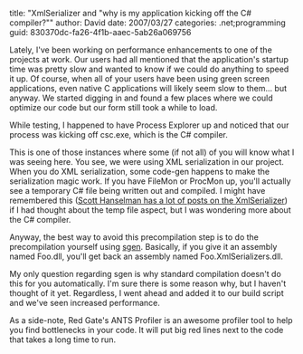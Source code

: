 
title: "XmlSerializer and &quot;why is my application kicking off the C# compiler?&quot;"
author: David
date: 2007/03/27
categories: .net;programming
guid: 830370dc-fa26-4f1b-aaec-5ab26a069756

Lately, I've been working on performance enhancements to one of the projects at work. Our users had all mentioned that the application's startup time was pretty slow and wanted to know if we could do anything to speed it up. Of course, when all of your users have been using green screen applications, even native C applications will likely seem slow to them... but anyway. We started digging in and found a few places where we could optimize our code but our form still took a while to load.

While testing, I happened to have Process Explorer up and noticed that our process was kicking off csc.exe, which is the C# compiler. 

This is one of those instances where some (if not all) of you will know what I was seeing here. You see, we were using XML serialization in our project. When you do XML serialization, some code-gen happens to make the serialization magic work. If you have FileMon or ProcMon up, you'll actually see a temporary C# file being written out and compiled. I might have remembered this ([Scott Hanselman has a lot of posts on the XmlSerializer](http://www.google.com/search?q=site%3Awww.hanselman.com+xmlserializer)) if I had thought about the temp file aspect, but I was wondering more about the C# compiler. 

Anyway, the best way to avoid this precompilation step is to do the precompilation yourself using [sgen](http://msdn2.microsoft.com/en-us/library/bk3w6240\(vs.80\).aspx). Basically, if you give it an assembly named Foo.dll, you'll get back an assembly named Foo.XmlSerializers.dll. 

My only question regarding sgen is why standard compilation doesn't do this for you automatically. I'm sure there is some reason why, but I haven't thought of it yet. Regardless, I went ahead and added it to our build script and we've seen increased performance. 

As a side-note, Red Gate's ANTS Profiler is an awesome profiler tool to help you find bottlenecks in your code. It will put big red lines next to the code that takes a long time to run.

